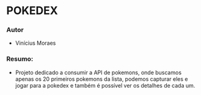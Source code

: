 # POKEDEX

### Autor
- Vinícius Moraes

### Resumo: 
- Projeto dedicado a consumir a API de pokemons, onde buscamos apenas os 20 primeiros pokemons da lista,
podemos capturar eles e jogar para a pokedex e também é possível ver os detalhes de cada um.